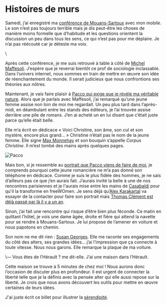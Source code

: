 # Histoires de murs

Samedi, j’ai enregistré ma [conférence de Mouans-Sartoux](http://blog.tcrouzet.com/2007/10/01/mouans-sartoux/) avec mon mobile. Le son n’est pas toujours terrible mais je dis peut-être les choses de manière moins formelle que d’habitude et les questions orientent la discussion un peu dans tous les sens, ce qui n’est pas pour me déplaire. Je n’ai pas réécouté car je déteste ma voix.

\

Après cette conférence, je me suis retrouvé à table à côté de [Michel Maffesoli](http://fr.wikipedia.org/wiki/Michel_Maffesoli). J’espère que je reverrai bientôt ce prof de sociologie inclassable. Dans l’univers internet, nous sommes en train de mettre en œuvre son idée de réenchantement du monde. Il serait judicieux que nous confrontions ses théories aux nôtres.

Maintenant, je vais faire plaisir à [Pacco qui exige que je révèle ma véritable nature](http://www.fuckingkarma.com/2007/10/06/rhaaa-ces-journalistes). Alors que je parlais avec Maffesoli, j’ai remarqué qu’une jeune femme assise non loin de moi me regardait. Un peu plus tard dans l’après-midi, en déambulant entre les stands des éditeurs, je l’ai trouvée assise derrière une pile de romans. J’en ai acheté un en lui disant que c’était juste parce qu’elle était belle.

Elle m’a écrit en dédicace « Voici Christine, son âme, son cul et son mystère, encore plus grand… » Christine n’était pas le nom de la jeune femme. Elle signe [Max Monnehay](http://profile.myspace.com/index.cfm?fuseaction=user.viewprofile&friendid=131842959) et son bouquin s’appelle *Corpus Christine*. Il m’est tombé des mains après quelques pages.

![Pacco](http://blog.tcrouzet.comhttps://tcrouzet.com/images_tc/2007/10/pacco4.jpg)

Mais bon, si je ressemble au [portrait que Pacco viens de faire de moi](http://www.fuckingkarma.com/2007/10/06/rhaaa-ces-journalistes), je comprends pourquoi cette jeune romancière ne m’a pas donné son téléphone en dédicace. Comme je suis le plus fidèle des hommes, je ne sais d’ailleurs pas ce que j’en aurais fait. J’aurais invité la belle à une de nos rencontres parisiennes et je l'aurais mise entre les mains de [Casabaldi](http://francescocasabaldi.typepad.com/) pour qu'il la transforme en freeWOmen. Je sens déjà qu’[Alex Karakartal](http://www.page2007.com) va essayer de la contacter pour faire son portrait mais [Thomas Clément est déjà passé par là il y a un an](http://clement.blogs.com/thomas_clment/2006/10/tomcast_018_max.html).

Sinon, j’ai fait une rencontre qui risque d’être bien plus féconde. Ce matin en quittant l’hôtel, je vois une dame âgée, droite et fière qui attend la navette pour se rendre à Mouans-Sartoux. Je lui propose de l’amener en voiture et nous papotons en chemin.

Son nom ne me dit rien : [Susan Georges](http://fr.wikipedia.org/wiki/Susan_George). Elle me raconte ses engagements du côté des alters, ses grandes idées… j’ai l’impression que ça connecte à toute vitesse. Nous nous garons. Elle remarque la plaque de ma voiture.

\— Vous êtes de l’Hérault ? me dit-elle. J’ai une maison dans l’Hérault.

Cette maison se trouve à 5 minutes de chez moi ! Nous aurons donc l’occasion de discuter plus en profondeur. Il est urgent de connecter la liberté telle que je la définis avec la pensée alter qui elle aussi repose sur la liberté. Je crois que nous avons découvert les outils pour mettre en œuvre certaines de leurs idées.

J'ai juste écrit ce billet pour illustrer la [sérendipité](http://blog.tcrouzet.com/2006/05/28/srendipit-naturelle/).